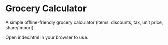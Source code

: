 # Grocery Calculator

A simple offline-friendly grocery calculator (items, discounts, tax, unit price, share/import).

Open index.html in your browser to use.
